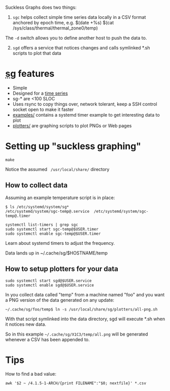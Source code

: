 Suckless Graphs does two things:

1. `sgc` helps collect simple time series data locally in a CSV format anchored by epoch time, e.g.
	$(date +%s) $(cat /sys/class/thermal/thermal_zone0/temp)

The `-d` switch allows you to define another host to push the data to.

2. `sgd` offers a service that notices changes and calls symlinked *.sh scripts to plot that data

# <abbr title="Suckless Graphing">sg</abbr> features

* Simple
* Designed for a [time series](http://en.wikipedia.org/wiki/Time_series)
* sg-* are  <100 SLOC
* Uses rsync to copy things over, network tolerant, keep a SSH control socket open to make it faster
* [examples/](examples/) contains a systemd timer example to get interesting data to plot
* [plotters/](plotters/) are graphing scripts to plot PNGs or Web pages

# Setting up "suckless graphing"

	make

Notice the assumed ` /usr/local/share/` directory

## How to collect data

Assuming an example temperature script is in place:

	$ ls /etc/systemd/system/sg*
	/etc/systemd/system/sgc-temp@.service  /etc/systemd/system/sgc-temp@.timer

	systemctl list-timers | grep sgc
	sudo systemctl start sgc-temp@$USER.timer
	sudo systemctl enable sgc-temp@$USER.timer

Learn about systemd timers to adjust the frequency.

Data lands up in ~/.cache/sg/$HOSTNAME/temp

## How to setup plotters for your data

	sudo systemctl start sgd@$USER.service
	sudo systemctl enable sgd@$USER.service

In you collect data called "temp" from a machine named "foo" and you want a PNG
version of the data generated on any update:

	~/.cache/sg/foo/temp$ ln -s /usr/local/share/sg/plotters/all-png.sh

With that script symlinked into the data directory, sgd will execute *.sh when it notices new data.

So in this example `~/.cache/sg/X1C3/temp/all.png` will be generated whenever a CSV has been appended to.

# Tips

How to find a bad value:

	awk '$2 ~ /4.1.5-1-ARCH/{print FILENAME":"$0; nextfile}' *.csv

